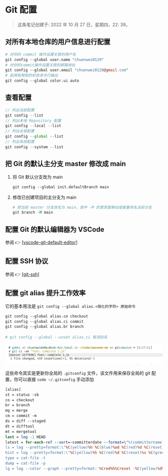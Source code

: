 # Git 配置

> 这条笔记创建于: 2022 年 10 月 27 日，星期四，22: 39。

## 对所有本地仓库的用户信息进行配置

```perl
# 对你的 commit 操作设置关联的用户名
git config --global user.name "chuenwei0129"
# 对你的commit操作设置关联的邮箱地址
git config --global user.email "chuenwei0129@gmail.com"
# 启用有帮助的彩色命令行输出
git config --global color.ui auto
```

## 查看配置

```js
// 列出当前配置
git config --list
// 列出本地 Repository 配置
git config --local --list
// 列出全局配置
git config --global --list
// 列出系统配置
git config --system --list
```

## 把 Git 的默认主分支 master 修改成 main

1. 将 Git 默认分支改为 main

    ```perl
    git config --global init.defaultBranch main
    ```

2. 修改已创建项目的主分支为 main

    ```perl
    # 把当前 master 分支改名为 main，其中 -M 的意思是移动或者重命名当前分支
    git branch -M main
    ```

## 配置 Git 的默认编辑器为 VSCode

参阅 👉 [[vscode-git-default-editor]]

## 配置 SSH 协议

参阅 👉 [[git-ssh]]

## 配置 git alias 提升工作效率

它的基本用法是 `git config --global alias.<简化的字符> 原始命令`

```perl
git config --global alias.co checkout
git config --global alias.ci commit
git config --global alias.br branch

# git config --global --unset alias.ci 取消别名
```

![](https://raw.githubusercontent.com/chuenwei0129/my-picgo-repo/master/terminal/SCR-20220403-7do.png)

这些命令其实是更新你全局的 `.gitconfig` 文件，该文件用来保存全局的 git 配置，你可以直接 `code ~/.gitconfig` 手动添加

```perl
[alias]
st = status -sb
co = checkout
br = branch
mg = merge
cm = commit -m
ds = diff --staged
dt = difftool
mt = mergetool
last = log -1 HEAD
latest = for-each-ref --sort=-committerdate --format=\"%(committername)@%(refname:short) [%(committerdate:short)] %(contents)\"
ls = log --pretty=format:\"%C(yellow)%h %C(blue)%ad %C(red)%d %C(reset)%s %C(green)[%cn]\" --decorate --date=short
hist = log --pretty=format:\"%C(yellow)%h %C(red)%d %C(reset)%s %C(green)[%an] %C(blue)%ad\" --topo-order --graph --date=short
type = cat-file -t
dump = cat-file -p
lg = log --color --graph --pretty=format:'%Cred%h%Creset -%C(yellow)%d%Creset %s %Cgreen(%cr) %C(bold blue)<%an>%Creset' --abbrev-commit
```

[//begin]: # "Autogenerated link references for markdown compatibility"
[vscode-git-default-editor]: ../vscode/vscode-git-default-editor.md "配置 Git 的默认编辑器为 VSCode"
[git-ssh]: git-ssh.md "Git 配置 SSH 协议"
[//end]: # "Autogenerated link references"
